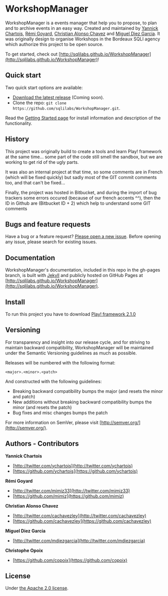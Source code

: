 WorkshopManager
===============

WorkshopManager is a events manager that help you to propose, to plan and to archive events in an easy way. Created and maintained by [Yannick Chartois](http://twitter.com/ychartois), [Rémi Goyard](http://twitter.com/mimiz33), [Christian Alonso Chavez](http://twitter.com/cachavezley) and [Miguel Diez Garcia](http://twitter.com/mdiezgarcia). It was originally design to organise Workshops in the Bordeaux SQLI agency which authorize this project to be open source.

To get started, check out [http://sqlilabs.github.io/WorkshopManager](http://sqlilabs.github.io/WorkshopManager)!


## Quick start

Two quick start options are available:

* [Download the latest release](https://github.com/sqlilabs/WorkshopManager/releases/tag/v1.0.0) (Coming soon).
* Clone the repo: `git clone https://github.com/sqlilabs/WorkshopManager.git`.

Read the [Getting Started page](http://sqlilabs.github.io/WorkshopManager/getting-started/) for install information and description of the functionality.


## History

This project was originally build to create a tools and learn Play! framework at the same time... some part of the code still smell the sandbox, but we are working to get rid of the ugly parts.

It was also an internal project at that time, so some comments are in French (which will be fixed quickly) but sadly most of the GIT commit comments too, and that can't be fixed...

Finally, the project was hosted in Bitbucket, and during the import of bug trackers some errors occured (because of our french accents ^^), then the ID in Github are (Bitbucket ID + 2) which help to understand some GIT comments


## Bugs and feature requests

Have a bug or a feature request? [Please open a new issue](https://github.com/sqlilabs/WorkshopManager/issues). Before opening any issue, please search for existing issues.


## Documentation

WorkshopManager's documentation, included in this repo in the gh-pages branch, is built with [Jekyll](http://jekyllrb.com) and publicly hosted on GitHub Pages at [http://sqlilabs.github.io/WorkshopManager](http://sqlilabs.github.io/WorkshopManager).


## Install
To run this project you have to download [Play! framework 2.1.0](http://downloads.typesafe.com/play/2.1.0/play-2.1.0.zip)


## Versioning

For transparency and insight into our release cycle, and for striving to maintain backward compatibility, WorkshopManager will be maintained under the Semantic Versioning guidelines as much as possible.

Releases will be numbered with the following format:

`<major>.<minor>.<patch>`

And constructed with the following guidelines:

* Breaking backward compatibility bumps the major (and resets the minor and patch)
* New additions without breaking backward compatibility bumps the minor (and resets the patch)
* Bug fixes and misc changes bumps the patch

For more information on SemVer, please visit [http://semver.org/](http://semver.org/).



## Authors - Contributors

**Yannick Chartois**

+ [http://twitter.com/ychartois](http://twitter.com/ychartois)
+ [https://github.com/ychartois](https://github.com/ychartois)

**Rémi Goyard**

+ [http://twitter.com/mimiz33](http://twitter.com/mimiz33)
+ [https://github.com/mimiz](https://github.com/mimiz)

**Christian Alonso Chavez**

+ [http://twitter.com/cachavezley](http://twitter.com/cachavezley)
+ [https://github.com/cachavezley](https://github.com/cachavezley)

**Miguel Diez Garcia**

+ [http://twitter.com/mdiezgarcia](http://twitter.com/mdiezgarcia)

**Christophe Opoix**

+ [https://github.com/copoix](https://github.com/copoix)


## License

Under [the Apache 2.0 license](LICENSE).